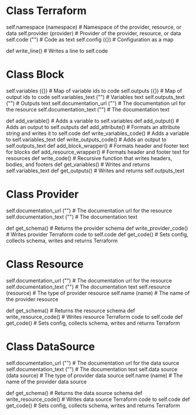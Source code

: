 # Class Terraform

self.namespace (namespace) # Namespace of the provider, resource, or data
self.provider (provider) # Provider of the provider, resource, or data
self.code ("") # Code as text
self.config ({}) # Configuration as a map

def write_line() # Writes a line to self.code

# Class Block

self.variables ({}) # Map of variable ids to code
self.outputs ({}) # Map of output ids to code
self.variables_text ("") # Variables text
self.outputs_text ("") # Outputs text
self.documentation_url ("") # The documentation url for the resource
self.documentation_text ("") # The documentation text

def add_variable() # Adds a variable to self.variables
def add_output() # Adds an output to self.outputs
def add_attribute() # Formats an attribute string and writes it to self.code
def write_variables_code() # Adds a variable to self.variables_text
def write_outputs_code() # Adds an output to self.outputs_text
def add_block_wrapper() # Formats header and footer text for blocks
def add_resource_wrapper() # Formats header and footer text for resources
def write_code() # Recursive function that writes headers, bodies, and footers
def get_variables() # Writes and returns self.variables_text
def get_outputs() # Writes and returns self.outputs_text

# Class Provider

self.documentation_url ("") # The documentation url for the resource
self.documentation_text ("") # The documentation text

def get_schema() # Returns the provider schema
def write_provider_code() # Writes provider Terraform code to self.code
def get_code() # Sets config, collects schema, writes and returns Terraform

# Class Resource

self.documentation_url ("") # The documentation url for the resource
self.documentation_text ("") # The documentation text
self.resource (resource) # The type of provider resource
self.name (name) # The name of the provider resource

def get_schema() # Returns the resource schema
def write_resource_code() # Writes resource Terraform code to self.code
def get_code() # Sets config, collects schema, writes and returns Terraform

# Class DataSource

self.documentation_url ("") # The documentation url for the data source
self.documentation_text ("") # The documentation text
self.data source (data source) # The type of provider data source
self.name (name) # The name of the provider data source

def get_schema() # Returns the data source schema
def write_resource_code() # Writes data source Terraform code to self.code
def get_code() # Sets config, collects schema, writes and returns Terraform
